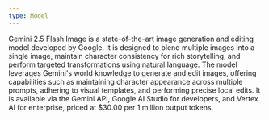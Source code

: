 ```yaml
---
type: Model
---
```


Gemini 2.5 Flash Image is a state-of-the-art image generation and editing model developed by Google. It is designed to blend multiple images into a single image, maintain character consistency for rich storytelling, and perform targeted transformations using natural language. The model leverages Gemini's world knowledge to generate and edit images, offering capabilities such as maintaining character appearance across multiple prompts, adhering to visual templates, and performing precise local edits. It is available via the Gemini API, Google AI Studio for developers, and Vertex AI for enterprise, priced at $30.00 per 1 million output tokens.